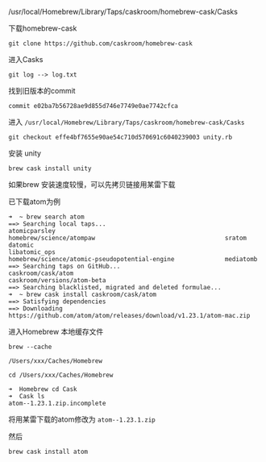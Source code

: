 /usr/local/Homebrew/Library/Taps/caskroom/homebrew-cask/Casks

下载homebrew-cask

```git
git clone https://github.com/caskroom/homebrew-cask
```

进入Casks

```shell
git log --> log.txt
```

找到旧版本的commit

```
commit e02ba7b56728ae9d855d746e7749e0ae7742cfca
```

进入 `/usr/local/Homebrew/Library/Taps/caskroom/homebrew-cask/Casks`

```shell
git checkout effe4bf7655e90ae54c710d570691c6040239003 unity.rb
```

安装 unity

```shell
brew cask install unity
```

如果brew 安装速度较慢，可以先拷贝链接用某雷下载

已下载atom为例

```shell
➜  ~ brew search atom
==> Searching local taps...
atomicparsley                                               homebrew/science/atompaw                                    sratom
datomic                                                     libatomic_ops
homebrew/science/atomic-pseudopotential-engine              mediatomb
==> Searching taps on GitHub...
caskroom/cask/atom                                                                        caskroom/versions/atom-beta
==> Searching blacklisted, migrated and deleted formulae...
➜  ~ brew cask install caskroom/cask/atom
==> Satisfying dependencies
==> Downloading https://github.com/atom/atom/releases/download/v1.23.1/atom-mac.zip
```

进入Homebrew 本地缓存文件

```shell
brew --cache

/Users/xxx/Caches/Homebrew

cd /Users/xxx/Caches/Homebrew

➜  Homebrew cd Cask
➜  Cask ls
atom--1.23.1.zip.incomplete
```

将用某雷下载的atom修改为 `atom--1.23.1.zip`

然后
```shell
brew cask install atom
```
